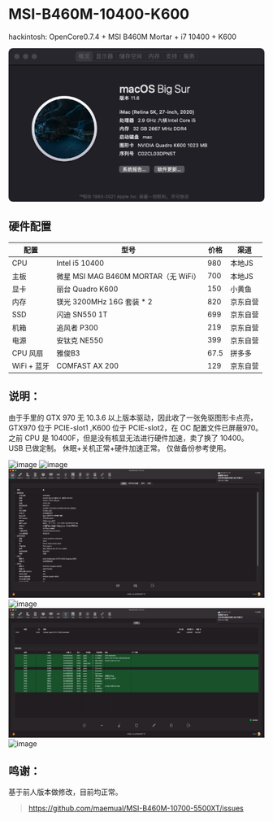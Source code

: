 # MSI-B460M-10400-K600
hackintosh: OpenCore0.7.4 + MSI B460M Mortar + i7 10400 + K600

![image](https://raw.githubusercontent.com/CHN-STUDENT/MSI-B460M-10400-K600/main/printscreen/info1.png)

## 硬件配置

| 配置 | 型号 | 价格 | 渠道 |
| ---- | ---- | --- | --- | 
| CPU | Intel i5 10400 | 980 | 本地JS |
| 主板 | 微星 MSI MAG B460M MORTAR（无 WiFi）| 700 | 本地JS |
| 显卡 | 丽台 Quadro K600 | 150 | 小黄鱼 |
| 内存 | 镁光 3200MHz 16G 套装 * 2 | 820 | 京东自营 |
| SSD | 闪迪 SN550 1T | 699 | 京东自营 |
| 机箱 | 追风者 P300 | 219 | 京东自营 |
| 电源 | 安钛克 NE550| 399 | 京东自营 |
| CPU 风扇 | 雅俊B3 | 67.5 | 拼多多 |
| WiFi + 蓝牙 |COMFAST AX 200 | 129 | 京东自营 |

## 说明：

由于手里的 GTX 970 无 10.3.6 以上版本驱动，因此收了一张免驱图形卡点亮，GTX970 位于 PCIE-slot1 ,K600 位于 PCIE-slot2，在 OC 配置文件已屏蔽970。
之前 CPU 是 10400F，但是没有核显无法进行硬件加速，卖了换了 10400。
USB 已做定制。
休眠+关机正常+硬件加速正常。
仅做备份参考使用。

![image](https://raw.githubusercontent.com/CHN-STUDENT/MSI-B460M-10400-K600/main/printscreen/info2.png)
![image](https://raw.githubusercontent.com/CHN-STUDENT/MSI-B460M-10400-K600/main/printscreen/info3.png)
![image](https://raw.githubusercontent.com/CHN-STUDENT/MSI-B460M-10400-K600/main/printscreen/info4.png)
![image](https://raw.githubusercontent.com/CHN-STUDENT/MSI-B460M-10400-K600/main/printscreen/info5.png)
![image](https://raw.githubusercontent.com/CHN-STUDENT/MSI-B460M-10400-K600/main/printscreen/info6.png)
![image](https://raw.githubusercontent.com/CHN-STUDENT/MSI-B460M-10400-K600/main/printscreen/info7.png)

## 鸣谢：
基于前人版本做修改，目前均正常。
> https://github.com/maemual/MSI-B460M-10700-5500XT/issues
